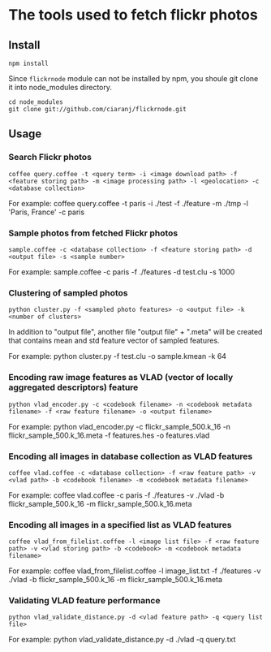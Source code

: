 # The tools used to fetch flickr photos

## Install

    npm install

Since `flickrnode` module can not be installed by npm, you shoule git clone it into node_modules directory.

    cd node_modules
    git clone git://github.com/ciaranj/flickrnode.git

## Usage

### Search Flickr photos

	coffee query.coffee -t <query term> -i <image download path> -f <feature storing path> -m <image processing path> -l <geolocation> -c <database collection>

For example:
	coffee query.coffee -t paris -i ./test -f ./feature -m ./tmp -l 'Paris, France' -c paris

### Sample photos from fetched Flickr photos

	sample.coffee -c <database collection> -f <feature storing path> -d <output file> -s <sample number>
	
For example:
	sample.coffee -c paris -f ./features -d test.clu -s 1000
	
### Clustering of sampled photos

	python cluster.py -f <sampled photo features> -o <output file> -k <number of clusters>
	
In addition to "output file", another file "output file" + ".meta" will be created that contains mean and std feature vector of sampled features.
	
For example:
	python cluster.py -f test.clu -o sample.kmean -k 64

### Encoding raw image features as VLAD (vector of locally aggregated descriptors) feature

	python vlad_encoder.py -c <codebook filename> -n <codebook metadata filename> -f <raw feature filename> -o <output filename>
	
For example:
	python vlad_encoder.py -c flickr_sample_500.k_16 -n flickr_sample_500.k_16.meta -f features.hes -o features.vlad

### Encoding all images in database collection as VLAD features

	coffee vlad.coffee -c <database collection> -f <raw feature path> -v <vlad path> -b <codebook filename> -m <codebook metadata filename>

For example:
	coffee vlad.coffee -c paris -f ./features -v ./vlad -b flickr_sample_500.k_16 -m flickr_sample_500.k_16.meta

### Encoding all images in a specified list as VLAD features

	coffee vlad_from_filelist.coffee -l <image list file> -f <raw feature path> -v <vlad storing path> -b <codebook> -m <codebook metadata filename>

For example:
	coffee vlad_from_filelist.coffee -l image_list.txt -f ./features -v ./vlad -b flickr_sample_500.k_16 -m flickr_sample_500.k_16.meta
	
### Validating VLAD feature performance

	python vlad_validate_distance.py -d <vlad feature path> -q <query list file>

For example:
	python vlad_validate_distance.py -d ./vlad -q query.txt

	
	
	